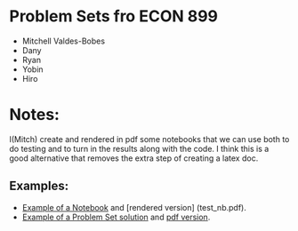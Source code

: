 # Problem Sets fro ECON 899
- Mitchell Valdes-Bobes
- Dany
- Ryan
- Yobin
- Hiro

# Notes:
I(Mitch) create and rendered in pdf some notebooks that we can use both to do testing and to turn in the results along with the 
code. I think this is a good alternative that removes the extra step of creating a latex doc.

## Examples:
- [Example of a Notebook](test_nb.ipynb) and [rendered version] (test_nb.pdf).
- [Example of a Problem Set solution](PS2/Notebooks/PS2_solution.ipynb) and [pdf version](PS2/Notebooks/PS2_solution.pdf).